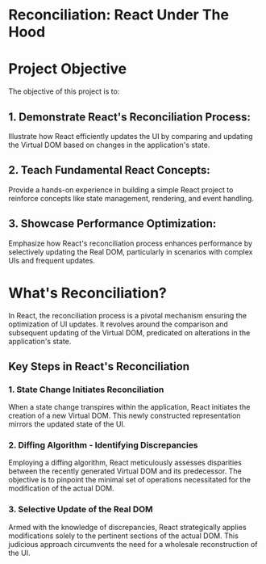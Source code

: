 # Reconciliation: React Under The Hood

# Project Objective

The objective of this project is to:

## 1. Demonstrate React's Reconciliation Process:
   Illustrate how React efficiently updates the UI by comparing and updating the Virtual DOM based on changes in the application's state.

## 2. Teach Fundamental React Concepts:
   Provide a hands-on experience in building a simple React project to reinforce concepts like state management, rendering, and event handling.

## 3. Showcase Performance Optimization:
   Emphasize how React's reconciliation process enhances performance by selectively updating the Real DOM, particularly in scenarios with complex UIs and frequent updates.


# What's Reconciliation?

In React, the reconciliation process is a pivotal mechanism ensuring the optimization of UI updates. It revolves around the comparison and subsequent updating of the Virtual DOM, predicated on alterations in the application's state.

## Key Steps in React's Reconciliation

### 1. State Change Initiates Reconciliation

When a state change transpires within the application, React initiates the creation of a new Virtual DOM. This newly constructed representation mirrors the updated state of the UI.

### 2. Diffing Algorithm - Identifying Discrepancies

Employing a diffing algorithm, React meticulously assesses disparities between the recently generated Virtual DOM and its predecessor. The objective is to pinpoint the minimal set of operations necessitated for the modification of the actual DOM.

### 3. Selective Update of the Real DOM

Armed with the knowledge of discrepancies, React strategically applies modifications solely to the pertinent sections of the actual DOM. This judicious approach circumvents the need for a wholesale reconstruction of the UI.


